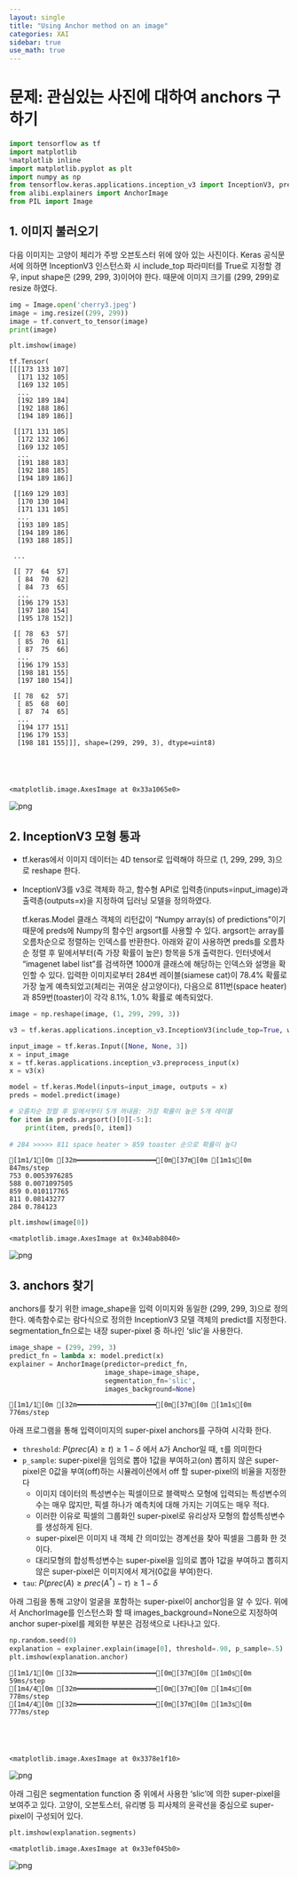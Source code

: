 ```yaml
---
layout: single
title: "Using Anchor method on an image"
categories: XAI
sidebar: true
use_math: true
---
```



# 문제: 관심있는 사진에 대하여 anchors 구하기


```python
import tensorflow as tf 
import matplotlib 
%matplotlib inline
import matplotlib.pyplot as plt 
import numpy as np 
from tensorflow.keras.applications.inception_v3 import InceptionV3, preprocess_input, decode_predictions 
from alibi.explainers import AnchorImage
from PIL import Image
```

## 1. 이미지 불러오기
다음 이미지는 고양이 체리가 주방 오븐토스터 위에 앉아 있는 사진이다. Keras 공식문서에 의하면 InceptionV3 인스턴스화 시 include_top 파라미터를 True로 지정할 경우, input shape은 (299, 299, 3)이어야 한다. 때문에 이미지 크기를 (299, 299)로 resize 하였다. 



```python
img = Image.open('cherry3.jpeg')
image = img.resize((299, 299))
image = tf.convert_to_tensor(image)
print(image)

plt.imshow(image)

```

    tf.Tensor(
    [[[173 133 107]
      [171 132 105]
      [169 132 105]
      ...
      [192 189 184]
      [192 188 186]
      [194 189 186]]
    
     [[171 131 105]
      [172 132 106]
      [169 132 105]
      ...
      [191 188 183]
      [192 188 185]
      [194 189 186]]
    
     [[169 129 103]
      [170 130 104]
      [171 131 105]
      ...
      [193 189 185]
      [194 189 186]
      [193 188 185]]
    
     ...
    
     [[ 77  64  57]
      [ 84  70  62]
      [ 84  73  65]
      ...
      [196 179 153]
      [197 180 154]
      [195 178 152]]
    
     [[ 78  63  57]
      [ 85  70  61]
      [ 87  75  66]
      ...
      [196 179 153]
      [198 181 155]
      [197 180 154]]
    
     [[ 78  62  57]
      [ 85  68  60]
      [ 87  74  65]
      ...
      [194 177 151]
      [196 179 153]
      [198 181 155]]], shape=(299, 299, 3), dtype=uint8)





    <matplotlib.image.AxesImage at 0x33a1065e0>




    
![png](/images/m4/a2_2/output_3_2.png)
    


## 2. InceptionV3 모형 통과
- tf.keras에서 이미지 데이터는 4D tensor로 입력해야 하므로 (1, 299, 299, 3)으로 reshape 한다.
- InceptionV3를 v3로 객체화 하고, 함수형 API로 입력층(inputs=input_image)과 출력층(outputs=x)을 지정하여 딥러닝 모델을 정의하였다. 

  tf.keras.Model 클래스 객체의 리턴값이 “Numpy array(s) of predictions”이기 때문에 preds에 Numpy의 함수인 argsort를 사용할 수 있다. argsort는 array를 오름차순으로 정렬하는 인덱스를 반환한다. 아래와 같이 사용하면 preds를 오름차순 정렬 후 밑에서부터(즉 가장 확률이 높은) 항목을 5개 출력한다. 인터넷에서 “imagenet label list”를 검색하면 1000개 클래스에 해당하는 인덱스와 설명을 확인할 수 있다. 입력한 이미지로부터 284번 레이블(siamese cat)이 78.4% 확률로 가장 높게 예측되었고(체리는 귀여운 샴고양이다), 다음으로 811번(space heater)과 859번(toaster)이 각각 8.1%, 1.0% 확률로 예측되었다. 


```python
image = np.reshape(image, (1, 299, 299, 3))

v3 = tf.keras.applications.inception_v3.InceptionV3(include_top=True, weights='imagenet')

input_image = tf.keras.Input([None, None, 3])
x = input_image
x = tf.keras.applications.inception_v3.preprocess_input(x)
x = v3(x)

model = tf.keras.Model(inputs=input_image, outputs = x)
preds = model.predict(image)

# 오름차순 정렬 후 밑에서부터 5개 꺼내욤: 가장 확률이 높은 5개 레이블 
for item in preds.argsort()[0][-5:]:
    print(item, preds[0, item])
    
# 284 >>>>> 811 space heater > 859 toaster 순으로 확률이 높다 
```

    [1m1/1[0m [32m━━━━━━━━━━━━━━━━━━━━[0m[37m[0m [1m1s[0m 847ms/step
    753 0.0053976285
    588 0.0071097505
    859 0.010117765
    811 0.08143277
    284 0.784123



```python
plt.imshow(image[0])
```




    <matplotlib.image.AxesImage at 0x340ab8040>




    
![png](/images/m4/a2_2/output_7_1.png)
    


## 3. anchors 찾기
anchors를 찾기 위한 image_shape을 입력 이미지와 동일한 (299, 299, 3)으로 정의한다. 예측함수로는 람다식으로 정의한 InceptionV3 모델 객체의 predict를 지정한다. segmentation_fn으로는 내장 super-pixel 중 하나인 ‘slic’을 사용한다. 


```python
image_shape = (299, 299, 3)
predict_fn = lambda x: model.predict(x)
explainer = AnchorImage(predictor=predict_fn,
                        image_shape=image_shape,
                        segmentation_fn='slic',
                        images_background=None)
```

    [1m1/1[0m [32m━━━━━━━━━━━━━━━━━━━━[0m[37m[0m [1m1s[0m 776ms/step


아래 프로그램을 통해 입력이미지의 super-pixel anchors를 구하여 시각화 한다.
- `threshold`: $P(prec(A) \ge t) \ge 1 - \delta$ 에서 `A`가 Anchor일 때, `t`를 의미한다
- `p_sample`: super-pixel을 임의로 뽑아 1값을 부여하고(on) 뽑히지 않은 super-pixel은 0값을 부여(off)하는 시뮬레이션에서 off 할 super-pixel의 비율을 지정한다
    - 이미지 데이터의 특성변수는 픽셀이므로 블랙박스 모형에 입력되는 특성변수의 수는 매우 많지만, 픽셀 하나가 예측치에 대해 가지는 기여도는 매우 적다. 
    - 이러한 이유로 픽셀의 그룹화인 super-pixel로 유리상자 모형의 합성특성변수를 생성하게 된다. 
    - super-pixel은 이미지 내 객체 간 의미있는 경계선을 찾아 픽셀을 그룹화 한 것이다.
    - 대리모형의 합성특성변수는 super-pixel을 임의로 뽑아 1값을 부여하고 뽑히지 않은 super-pixel은 이미지에서 제거(0값을 부여)한다.
- `tau`: $P(prec(A) \ge prec(A^*) - \tau) \ge 1 - \delta$

아래 그림을 통해 고양이 얼굴을 포함하는 super-pixel이 anchor임을 알 수 있다. 위에서 AnchorImage를 인스턴스화 할 때 images_background=None으로 지정하여 anchor super-pixel를 제외한 부분은 검정색으로 나타나고 있다.  


```python
np.random.seed(0)
explanation = explainer.explain(image[0], threshold=.90, p_sample=.5)
plt.imshow(explanation.anchor)
```

    [1m1/1[0m [32m━━━━━━━━━━━━━━━━━━━━[0m[37m[0m [1m0s[0m 59ms/step
    [1m4/4[0m [32m━━━━━━━━━━━━━━━━━━━━[0m[37m[0m [1m4s[0m 778ms/step
    [1m4/4[0m [32m━━━━━━━━━━━━━━━━━━━━[0m[37m[0m [1m3s[0m 777ms/step





    <matplotlib.image.AxesImage at 0x3378e1f10>




    
![png](/images/m4/a2_2/output_11_2.png)
    


아래 그림은 segmentation function 중 위에서 사용한 ‘slic’에 의한 super-pixel을 보여주고 있다. 고양이, 오븐토스터, 유리병 등 피사체의 윤곽선을 중심으로 super-pixel이 구성되어 있다. 


```python
plt.imshow(explanation.segments)
```




    <matplotlib.image.AxesImage at 0x33ef045b0>




    
![png](/images/m4/a2_2/output_13_1.png)
    

